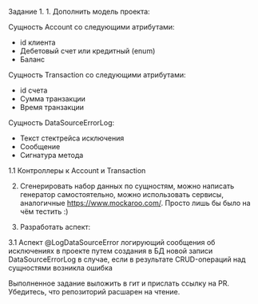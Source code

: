 Задание 1. 1. Дополнить модель проекта:

Сущность Account со следующими атрибутами:
- id клиента
- Дебетовый счет или кредитный (enum)
- Баланс

Сущность Transaction со следующими атрибутами:
- id счета
- Сумма транзакции
- Время транзакции

Cущность DataSourceErrorLog:
- Текст стектрейса исключения
- Сообщение
- Сигнатура метода

1.1 Контроллеры к Account и Transaction

2. Сгенерировать набор данных по сущностям, можно написать генератор самостоятельно, можно использовать сервисы,
   аналогичные https://www.mockaroo.com/. Просто лишь бы было на чём тестить :)

3. Разработать аспект:

3.1 Аспект @LogDataSourceError логирующий сообщения об исключениях в проекте путем создания в БД 
новой записи DataSourceErrorLog в случае, если в результате CRUD-операций над сущностями возникла ошибка

Выполненное задание выложить в гит и прислать ссылку на PR. Убедитесь, что репозиторий расшарен на чтение. 